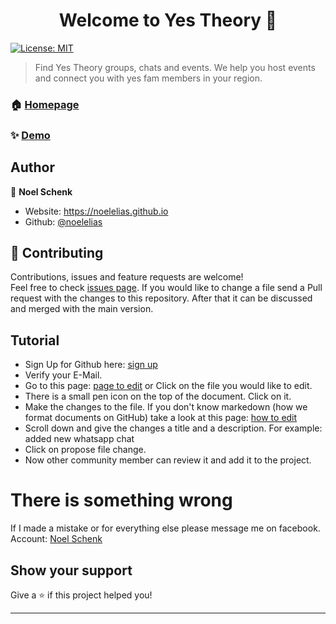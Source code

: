 <h1 align="center">Welcome to Yes Theory 👋</h1>
<p>
  <a href="#" target="_blank">
    <img alt="License: MIT" src="https://img.shields.io/badge/License-MIT-yellow.svg" />
  </a>
</p>

> Find Yes Theory groups, chats and events. We help you host events and connect you with yes fam members in your region.

### 🏠 [Homepage](https://yes-theory.github.io)

### ✨ [Demo](https://yes-theory.github.io)

## Author

👤 **Noel Schenk**

* Website: https://noelelias.github.io
* Github: [@noelelias](https://github.com/noelelias)

## 🤝 Contributing

Contributions, issues and feature requests are welcome!<br />Feel free to check [issues page](https://github.com/Yes-Theory/yes-theory.github.io/issues).
If you would like to change a file send a Pull request with the changes to this repository. After that it can be discussed and merged with the main version.  

## Tutorial  

* Sign Up for Github here: [sign up](https://github.com/join)
* Verify your E-Mail.
* Go to this page: [page to edit](https://github.com/Yes-Theory/yes-theory.github.io) or Click on the file you would like to edit.
* There is a small pen icon on the top of the document. Click on it.
* Make the changes to the file. If you don't know markedown (how we format documents on GitHub) take a look at this page: [how to edit](https://help.github.com/en/github/writing-on-github/basic-writing-and-formatting-syntax)
* Scroll down and give the changes a title and a description. For example: added new whatsapp chat
* Click on propose file change.
* Now other community member can review it and add it to the project.  

# There is something wrong  

If I made a mistake or for everything else please message me on facebook.  
Account: [Noel Schenk](https://www.facebook.com/noel.elias.schenk)

## Show your support

Give a ⭐️ if this project helped you!

***
